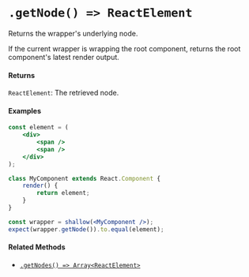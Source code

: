 # `.getNode() => ReactElement`

Returns the wrapper's underlying node.

If the current wrapper is wrapping the root component, returns the root component's latest render output.


#### Returns

`ReactElement`: The retrieved node.



#### Examples

```jsx
const element = (
	<div>
		<span />
		<span />
	</div>
);

class MyComponent extends React.Component {
	render() {
		return element;
	}
}

const wrapper = shallow(<MyComponent />);
expect(wrapper.getNode()).to.equal(element);
```



#### Related Methods

- [`.getNodes() => Array<ReactElement>`](getNodes.md)
